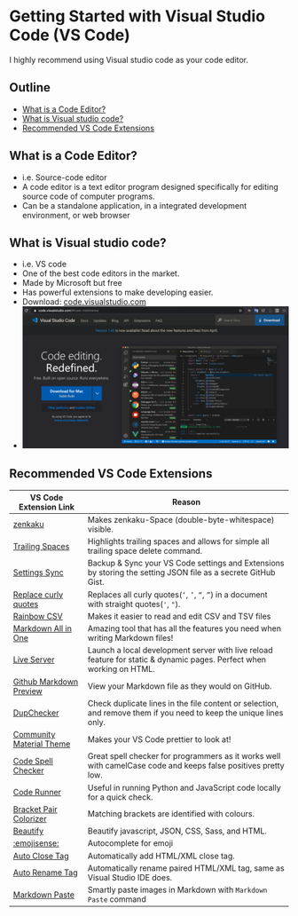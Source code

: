 # Getting Started with Visual Studio Code (VS Code)
I highly recommend using Visual studio code as your code editor.

## Outline <!-- omit in toc -->
<!-- markdownlint-disable MD007 -->
* [What is a Code Editor?](#what-is-a-code-editor)
* [What is Visual studio code?](#what-is-visual-studio-code)
* [Recommended VS Code Extensions](#recommended-vs-code-extensions)
<!-- markdownlint-enable MD007 -->

## What is a Code Editor?
  * i.e. Source-code editor
  * A code editor is a text editor program designed specifically for editing source code of computer programs.
  * Can be a standalone application, in a integrated development environment, or web browser

## What is Visual studio code?
  * i.e. VS code
  * One of the best code editors in the market.
  * Made by Microsoft but free
  * Has powerful extensions to make developing easier.
  * Download: [code.visualstudio.com](https://code.visualstudio.com)
  * ![vscode_website.png](../img/vscode_website.png)

## Recommended VS Code Extensions

| VS Code Extension Link                                                                                                   | Reason                                                                                                               |
| ------------------------------------------------------------------------------------------------------------------------ | -------------------------------------------------------------------------------------------------------------------- |
| [zenkaku](https://marketplace.visualstudio.com/items?itemName=mosapride.zenkaku)                                         | Makes zenkaku-Space (double-byte-whitespace) visible.                                                                |
| [Trailing Spaces](https://marketplace.visualstudio.com/items?itemName=shardulm94.trailing-spaces)                        | Highlights trailing spaces and allows for simple all trailing space delete command.                                  |
| [Settings Sync](https://marketplace.visualstudio.com/items?itemName=Shan.code-settings-sync)                             | Backup & Sync your VS Code settings and Extensions by storing the setting JSON file as a secrete GitHub Gist.        |
| [Replace curly quotes](https://marketplace.visualstudio.com/items?itemName=jinhyuk.replace-curly-quotes)                 | Replaces all curly quotes(`‘`, `’`, `“`, `”`) in a document with straight quotes(`'`, `"`).                          |
| [Rainbow CSV](https://marketplace.visualstudio.com/items?itemName=mechatroner.rainbow-csv)                               | Makes it easier to read and edit CSV and TSV files                                                                   |
| [Markdown All in One](https://marketplace.visualstudio.com/items?itemName=yzhang.markdown-all-in-one)                    | Amazing tool that has all the features you need when writing Markdown files!                                         |
| [Live Server](https://marketplace.visualstudio.com/items?itemName=ritwickdey.LiveServer)                                 | Launch a local development server with live reload feature for static & dynamic pages. Perfect when working on HTML. |
| [Github Markdown Preview](https://marketplace.visualstudio.com/items?itemName=bierner.github-markdown-preview)           | View your Markdown file as they would on GitHub.                                                                     |
| [DupChecker](https://marketplace.visualstudio.com/items?itemName=jianbingfang.dupchecker)                                | Check duplicate lines in the file content or selection, and remove them if you need to keep the unique lines only.   |
| [Community Material Theme](https://marketplace.visualstudio.com/items?itemName=Equinusocio.vsc-community-material-theme) | Makes your VS Code prettier to look at!                                                                              |
| [Code Spell Checker](https://marketplace.visualstudio.com/items?itemName=streetsidesoftware.code-spell-checker)          | Great spell checker for programmers as it works well with camelCase code and keeps false positives pretty low.       |
| [Code Runner](https://marketplace.visualstudio.com/items?itemName=formulahendry.code-runner)                             | Useful in running Python and JavaScript code locally for a quick check.                                              |
| [Bracket Pair Colorizer](https://marketplace.visualstudio.com/items?itemName=CoenraadS.bracket-pair-colorizer)           | Matching brackets are identified with colours.                                                                       |
| [Beautify](https://marketplace.visualstudio.com/items?itemName=HookyQR.beautify)                                         | Beautify javascript, JSON, CSS, Sass, and HTML.                                                                      |
| [:emojisense:](https://marketplace.visualstudio.com/items?itemName=bierner.emojisense)                                   | Autocomplete for emoji                                                                                               |
| [Auto Close Tag](https://marketplace.visualstudio.com/items?itemName=formulahendry.auto-close-tag)                       | Automatically add HTML/XML close tag.                                                                                |
| [Auto Rename Tag](https://marketplace.visualstudio.com/items?itemName=formulahendry.auto-rename-tag)                     | Automatically rename paired HTML/XML tag, same as Visual Studio IDE does.                                            |
| [Markdown Paste](https://marketplace.visualstudio.com/items?itemName=telesoho.vscode-markdown-paste-image)               | Smartly paste images in Markdown with `Markdown Paste` command                                                       |
